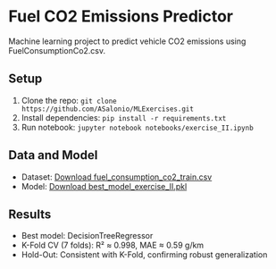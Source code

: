 # Fuel CO2 Emissions Predictor
Machine learning project to predict vehicle CO2 emissions using FuelConsumptionCo2.csv.

## Setup
1. Clone the repo: `git clone https://github.com/ASalonio/MLExercises.git`
2. Install dependencies: `pip install -r requirements.txt`
3. Run notebook: `jupyter notebook notebooks/exercise_II.ipynb`

## Data and Model
- Dataset: [Download fuel_consumption_co2_train.csv](https://www.kaggle.com/datasets/augustosalonio/fuel-consumption-co2-train)
- Model: [Download best_model_exercise_II.pkl](https://www.kaggle.com/models/augustosalonio/best_model_exercise_ii)

## Results
- Best model: DecisionTreeRegressor
- K-Fold CV (7 folds): R² ≈ 0.998, MAE ≈ 0.59 g/km
- Hold-Out: Consistent with K-Fold, confirming robust generalization